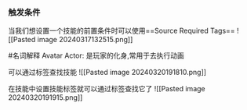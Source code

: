 ### 触发条件
当我们想设置一个技能的前置条件时可以使用==Source Required Tags==
![[Pasted image 20240317132515.png]]

#名词解释  Avatar Actor: 是玩家的化身,常用于去执行动画

可以通过标签查找技能
![[Pasted image 20240320191810.png]]

在技能中设置技能标签就可以通过标签查找它了
![[Pasted image 20240320191915.png]]

